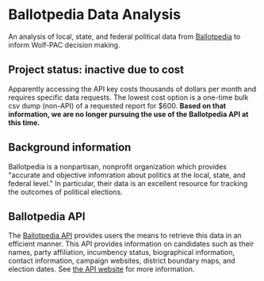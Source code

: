 # Ballotpedia Data Analysis
An analysis of local, state, and federal political data from [Ballotpedia](https://ballotpedia.org/Main_Page) to inform Wolf-PAC decision making. 

## Project status: inactive due to cost
Apparently accessing the API key costs thousands of dollars per month and requires specific data requests. The lowest cost option is a one-time bulk csv dump (non-API) of a requested report for $600. **Based on that information, we are no longer pursuing the use of the Ballotpedia API at this time.** 

## Background information
Ballotpedia is a nonpartisan, nonprofit organization which provides "accurate and objective infomration about politics at the local, state, and federal level." In particular, their data is an excellent resource for tracking the outcomes of political elections. 

## Ballotpedia API
The [Ballotpedia API](https://ballotpedia.org/API-documentation) provides users the means to retrieve this data in an efficient manner. This API provides information on candidates such as their names, party affiliation, incumbency status, biographical information, contact information, campaign websites, district boundary maps, and election dates. See [the API website](https://ballotpedia.org/API-documentation) for more information. 
